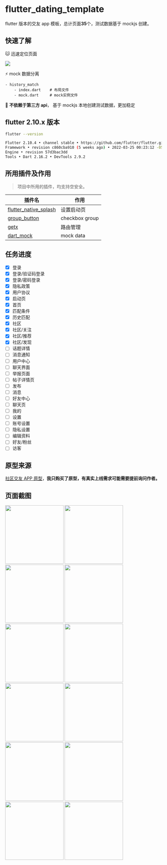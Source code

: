 # flutter_dating_template

flutter 版本的交友 app 模板，总计页面**35**个，测试数据基于 mockjs 创建。

## 快速了解

🐱 迅速定位页面

![](./readme/hack.png)

⚡ mock 数据分离

```
- history_match
    - index.dart    # 布局文件
    - mock.dart     # mock实例文件
```

🌊 **不依赖于第三方 api**， 基于 mockjs 本地创建测试数据，更加稳定

## flutter 2.10.x 版本

```sh
flutter --version
```

```sh
Flutter 2.10.4 • channel stable • https://github.com/flutter/flutter.git
Framework • revision c860cba910 (5 weeks ago) • 2022-03-25 00:23:12 -0500
Engine • revision 57d3bac3dd
Tools • Dart 2.16.2 • DevTools 2.9.2
```

## 所用插件及作用

> 项目中所用的插件，均支持空安全。

| 插件名                                                                  | 作用           |
| ----------------------------------------------------------------------- | -------------- |
| [flutter_native_splash](https://pub.dev/packages/flutter_native_splash) | 设置启动页     |
| [group_button](https://pub.dev/packages/group_button)                   | checkbox group |
| [getx](https://github.com/jonataslaw/getx)                              | 路由管理       |
| [dart_mock](https://pub.dev/packages/dart_mock)                         | mock data      |

## 任务进度

- [x] 登录
- [x] 登录/验证码登录
- [x] 登录/密码登录
- [x] 隐私政策
- [x] 用户协议
- [x] 启动页
- [x] 首页
- [x] 匹配条件
- [x] 历史匹配
- [x] 社区
- [x] 社区/关注
- [x] 社区/推荐
- [x] 社区/发现
- [ ] 话题详情
- [ ] 消息通知
- [ ] 用户中心
- [ ] 聊天界面
- [ ] 举报页面
- [ ] 帖子详情页
- [ ] 发布
- [ ] 消息
- [ ] 好友中心
- [ ] 聊天页
- [ ] 我的
- [ ] 设置
- [ ] 账号设置
- [ ] 隐私设置
- [ ] 编辑资料
- [ ] 好友/粉丝
- [ ] 访客

## 原型来源

[社区交友 APP 原型](https://demo.axureshop.com/?url=https://cloud.axureshop.com/CDYHH2&buyurl=https://www.axureshop.com/a/1473981.html)，**我只购买了原型，有真实上线需求可能需要提前询问作者。**

## 页面截图

<img width="187.5" src="./readme/preview/登录-密码.jpg"/>
<img width="187.5" src="./readme/preview/登录-验证码.jpg"/>
<img width="187.5" src="./readme/preview/启动页.jpg"/>
<img width="187.5" src="./readme/preview/社区-关注.jpg"/>
<img width="187.5" src="./readme/preview/首页-历史匹配.jpg"/>
<img width="187.5" src="./readme/preview/首页-匹配条件.jpg"/>
<img width="187.5" src="./readme/preview/首页.jpg"/>
<img width="187.5" src="./readme/preview/忘记密码.jpg"/>
<img width="187.5" src="./readme/preview/隐私政策.jpg"/>
<img width="187.5" src="./readme/preview/用户协议.jpg"/>
<img width="187.5" src="./readme/preview/社区-推荐.jpg"/>
<img width="187.5" src="./readme/preview/社区-发现.jpg"/>
